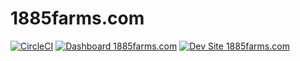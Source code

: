 # 1885farms.com

[![CircleCI](https://circleci.com/gh/theroadeldorado/1885farms.com.svg?style=shield)](https://circleci.com/gh/theroadeldorado/1885farms.com)
[![Dashboard 1885farms.com](https://img.shields.io/badge/dashboard-1885farms.com-yellow.svg)](https://dashboard.pantheon.io/sites/9cea22d7-9b3b-4f29-9bcb-54b6c4b51858#dev/code)
[![Dev Site 1885farms.com](https://img.shields.io/badge/site-1885farms.com-blue.svg)](http://dev-1885farms.com.pantheonsite.io/)